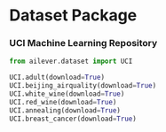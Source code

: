 # Dataset Package
### UCI Machine Learning Repository
```python
from ailever.dataset import UCI

UCI.adult(download=True)
UCI.beijing_airquality(download=True)
UCI.white_wine(download=True)
UCI.red_wine(download=True)
UCI.annealing(download=True)
UCI.breast_cancer(download=True)
```
